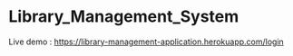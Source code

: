 # Library_Management_System

Live demo : https://library-management-application.herokuapp.com/login

